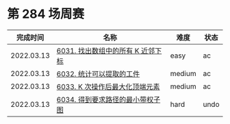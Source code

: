 # 第 284 场周赛

**完成时间**|**名称**|**难度**|**状态**
------------|--------|--------|--------
2022.03.13|[6031. 找出数组中的所有 K 近邻下标](./6031.%20找出数组中的所有%20K%20近邻下标)|easy|ac
2022.03.13|[6032. 统计可以提取的工件](./6032.%20统计可以提取的工件)|medium|ac
2022.03.13|[6033. K 次操作后最大化顶端元素](./6033.%20K%20次操作后最大化顶端元素)|medium|ac
2022.03.13|[6034. 得到要求路径的最小带权子图](./6034.%20得到要求路径的最小带权子图)|hard|undo
